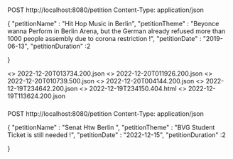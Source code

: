 ###
POST http://localhost:8080/petition
Content-Type: application/json

{
	"petitionName" : "Hit Hop Music in Berlin",
	"petitionTheme" : "Beyonce wanna Perform in Berlin Arena, but the German already refused more than 1000 people assembly due to corona restriction !",
	"petitionDate" : "2019-06-13",
	"petitionDuration" :2

}

<> 2022-12-20T013734.200.json
<> 2022-12-20T011926.200.json
<> 2022-12-20T010739.500.json
<> 2022-12-20T004144.200.json
<> 2022-12-19T234642.200.json
<> 2022-12-19T234150.404.html
<> 2022-12-19T113624.200.json
###
POST http://localhost:8080/petition
Content-Type: application/json

{
"petitionName" : "Senat Htw Berlin ",
"petitionTheme" : "BVG Student Ticket is still needed !",
"petitionDate" : "2022-12-15",
"petitionDuration" :2

}
